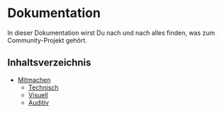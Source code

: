 # Dokumentation

In dieser Dokumentation wirst Du nach und nach alles finden, was zum Community-Projekt gehört.

## Inhaltsverzeichnis

* [Mitmachen](contributing/README.md)
  * [Technisch](contributing/technical/README.md)
  * [Visuell](contributing/visual/README.md)
  * [Auditiv](contributing/auditory/README.md)